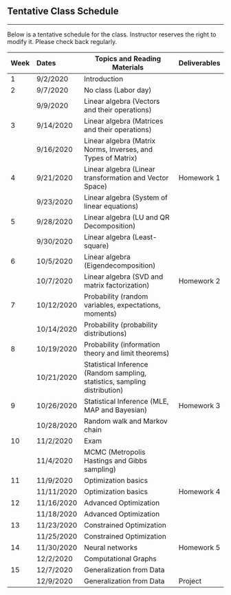 ## Tentative Class Schedule
---
 Below is a tentative schedule for the class. Instructor reserves the right to modify it. Please check back regularly. 


| Week |    Dates   |    Topics and Reading Materials                |     Deliverables     |
|------|:-----------|------------------------------------------------|----------------------|
| 1  | 9/2/2020  | Introduction  |                    |
| 2  | 9/7/2020   |     No class (Labor day)                       |                    | 
|    | 9/9/2020   | Linear algebra (Vectors and their operations) |                    |
| 3  | 9/14/2020  | Linear algebra (Matrices and their operations)   |  |
|    | 9/16/2020  | Linear algebra (Matrix Norms, Inverses, and Types of Matrix)  |                    | 
| 4  | 9/21/2020  | Linear algebra (Linear transformation and Vector Space) |  Homework 1  |
|    | 9/23/2020  | Linear algebra (System of linear equations) |  | 
| 5  | 9/28/2020  | Linear algebra (LU and QR Decomposition) |  |
|    | 9/30/2020  |  Linear algebra (Least-square)  |  |
| 6  | 10/5/2020  |  Linear algebra (Eigendecomposition) | |
|    | 10/7/2020  |  Linear algebra (SVD and matrix factorization) | Homework 2 |
| 7  | 10/12/2020  | Probability (random variables, expectations, moments) |  |
|    | 10/14/2020  | Probability (probability distributions) | |
| 8  | 10/19/2020 |  Probability (information theory and limit theorems)   |  | 
|    | 10/21/2020 | Statistical Inference (Random sampling, statistics, sampling distribution)   |  |
| 9  | 10/26/2020 | Statistical Inference (MLE, MAP and Bayesian) | Homework 3 |
|    | 10/28/2020 | Random walk and Markov chain | |
| 10 | 11/2/2020 |  Exam | |
|    | 11/4/2020 |  MCMC (Metropolis Hastings and Gibbs sampling) |  |
| 11 | 11/9/2020  | Optimization basics | |
|    | 11/11/2020  | Optimization basics | Homework 4 |
| 12 | 11/16/2020 | Advanced Optimization |  |
|    | 11/18/2020 | Advanced Optimization |  |
| 13 | 11/23/2020 | Constrained Optimization | |
|    | 11/25/2020 | Constrained Optimization | |
| 14 | 11/30/2020 | Neural networks | Homework 5 |
|    | 12/2/2020 |  Computational Graphs |  | 
| 15 | 12/7/2020  | Generalization from Data   | |
|    | 12/9/2020  | Generalization from Data | Project |
